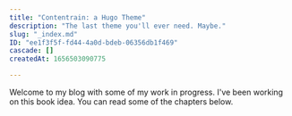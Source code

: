 ```yaml
---
title: "Contentrain: a Hugo Theme"
description: "The last theme you'll ever need. Maybe."
slug: "_index.md"
ID: "ee1f3f5f-fd44-4a0d-bdeb-06356db1f469"
cascade: []
createdAt: 1656503090775

---
```

Welcome to my blog with some of my work in progress. I've been working on this book idea. You can read some of the chapters below.